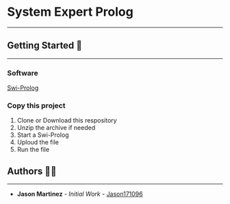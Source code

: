 # System Expert Prolog 
------------

## Getting Started 🚥

------------
### Software 
[Swi-Prolog](https://www.swi-prolog.org/)

### Copy this project 
1. Clone or Download this respository
2. Unzip the archive if needed
3. Start a Swi-Prolog
4. Uploud the file
5. Run the file 

## Authors 👨‍💻

------------
- **Jason Martinez** - *Initial Work* - [Jason171096](https://github.com/Jason171096)
